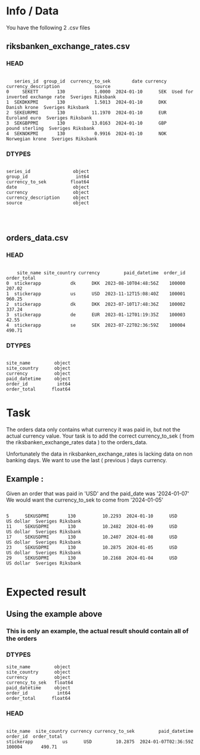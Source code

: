 
# Info / Data

You have the following 2 .csv files

## <strong> riksbanken_exchange_rates.csv </strong>
### HEAD
```

   series_id  group_id  currency_to_sek        date currency             currency_description             source
0     SEKETT       130           1.0000  2024-01-10      SEK  Used for inverted exchange rate  Sveriges Riksbank
1  SEKDKKPMI       130           1.5013  2024-01-10      DKK                     Danish krone  Sveriges Riksbank
2  SEKEURPMI       130          11.1970  2024-01-10      EUR                    Euroland euro  Sveriges Riksbank
3  SEKGBPPMI       130          13.0163  2024-01-10      GBP                   pound sterling  Sveriges Riksbank
4  SEKNOKPMI       130           0.9916  2024-01-10      NOK                  Norwegian krone  Sveriges Riksbank

```

### DTYPES
```

series_id                object
group_id                  int64
currency_to_sek         float64
date                     object
currency                 object
currency_description     object
source                   object


```

<br>

## <strong> orders_data.csv </strong>
### HEAD
```

    site_name site_country currency         paid_datetime  order_id  order_total
0  stickerapp           dk      DKK  2023-08-10T04:48:56Z    100000       207.02
1  stickerapp           us      USD  2023-11-12T15:08:40Z    100001       960.25
2  stickerapp           dk      DKK  2023-07-10T17:48:36Z    100002       337.24
3  stickerapp           de      EUR  2023-01-12T01:19:35Z    100003        42.55
4  stickerapp           se      SEK  2023-07-22T02:36:59Z    100004       490.71

```

### DTYPES
```

site_name         object
site_country      object
currency          object
paid_datetime     object
order_id           int64
order_total      float64

```

# Task
The orders data only contains what currency it was paid in, but not the actual currency value.
Your task is to add the correct currency_to_sek ( from the riksbanken_exchange_rates data ) to the orders_data.

Unfortunately the data in riksbanken_exchange_rates is lacking data on non banking days.
We want to use the last ( previous ) days currency.

## Example :

Given an order that was paid in 'USD' and the paid_date was '2024-01-07'
We would want the currency_to_sek to come from '2024-01-05'

```

5      SEKUSDPMI       130          10.2293  2024-01-10      USD            US dollar  Sveriges Riksbank
11     SEKUSDPMI       130          10.2482  2024-01-09      USD            US dollar  Sveriges Riksbank
17     SEKUSDPMI       130          10.2407  2024-01-08      USD            US dollar  Sveriges Riksbank
23     SEKUSDPMI       130          10.2875  2024-01-05      USD            US dollar  Sveriges Riksbank
29     SEKUSDPMI       130          10.2168  2024-01-04      USD            US dollar  Sveriges Riksbank


```

# Expected result

## Using the example above
### <strong> This is only an example, the actual result should contain all of the orders </strong>

### DTYPES

```
site_name         object
site_country      object
currency          object
currency_to_sek   float64
paid_datetime     object
order_id           int64
order_total      float64

```

### HEAD 

```

site_name  site_country currency currency_to_sek         paid_datetime  order_id  order_total
stickerapp           us      USD         10.2875  2024-01-07T02:36:59Z    100004       490.71

```